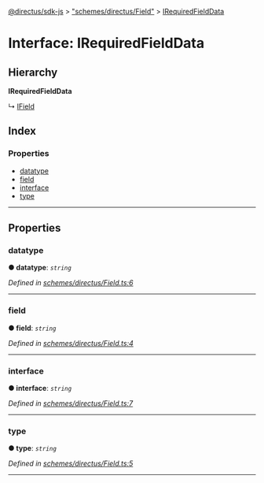 [@directus/sdk-js](../README.md) > ["schemes/directus/Field"](../modules/_schemes_directus_field_.md) > [IRequiredFieldData](../interfaces/_schemes_directus_field_.irequiredfielddata.md)

# Interface: IRequiredFieldData

## Hierarchy

**IRequiredFieldData**

↳  [IField](_schemes_directus_field_.ifield.md)

## Index

### Properties

* [datatype](_schemes_directus_field_.irequiredfielddata.md#datatype)
* [field](_schemes_directus_field_.irequiredfielddata.md#field)
* [interface](_schemes_directus_field_.irequiredfielddata.md#interface)
* [type](_schemes_directus_field_.irequiredfielddata.md#type)

---

## Properties

<a id="datatype"></a>

###  datatype

**● datatype**: *`string`*

*Defined in [schemes/directus/Field.ts:6](https://github.com/janbiasi/sdk-js/blob/a08c70e/src/schemes/directus/Field.ts#L6)*

___
<a id="field"></a>

###  field

**● field**: *`string`*

*Defined in [schemes/directus/Field.ts:4](https://github.com/janbiasi/sdk-js/blob/a08c70e/src/schemes/directus/Field.ts#L4)*

___
<a id="interface"></a>

###  interface

**● interface**: *`string`*

*Defined in [schemes/directus/Field.ts:7](https://github.com/janbiasi/sdk-js/blob/a08c70e/src/schemes/directus/Field.ts#L7)*

___
<a id="type"></a>

###  type

**● type**: *`string`*

*Defined in [schemes/directus/Field.ts:5](https://github.com/janbiasi/sdk-js/blob/a08c70e/src/schemes/directus/Field.ts#L5)*

___


